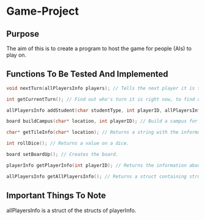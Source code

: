 
# Game-Project

## Purpose
The aim of this is to create a program to host the game for people (AIs) to play on.

## Functions To Be Tested And Implemented
```c
void nextTurn(allPlayersInfo players); // Tells the next player it is their turn.

int getCurrentTurn(); // Find out who's turn it is right now, to find out who's turn it is next.

allPlayersInfo addStudent(char studentType, int playerID, allPlayersInfo players); // Add a student to a specific player. Returns the struct of the players.

board buildCampus(char* location, int playerID); // Build a campus for that player. Returns a struct of the board.

char* getTileInfo(char* location); // Returns a string with the information about that tile.

int rollDice(); // Returns a value on a dice.

board setBoardUp(); // Creates the board.

playerInfo getPlayerInfo(int playerID); // Returns the information about a player.

allPlayersInfo getAllPlayersInfo(); // Returns a struct containing structs for every single player and info about them (e.g. How many of each type of student they have).
```

## Important Things To Note
allPlayersInfo is a struct of the structs of playerInfo.
